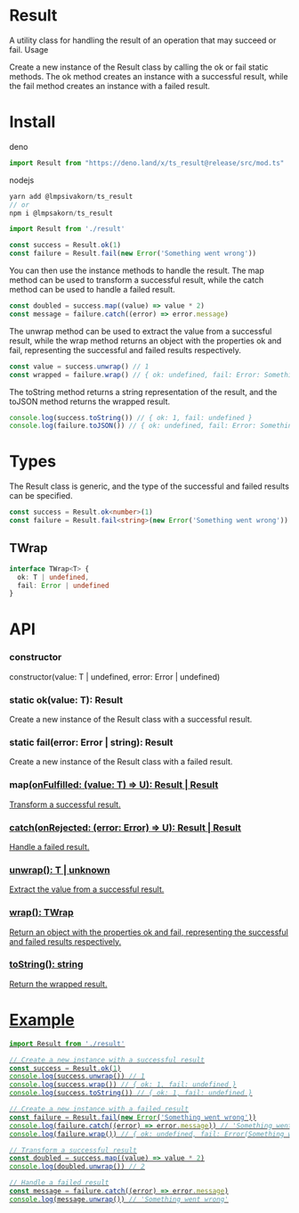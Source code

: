 # Result

A utility class for handling the result of an operation that may succeed or fail.
Usage

Create a new instance of the Result class by calling the ok or fail static methods. The ok method creates an instance with a successful result, while the fail method creates an instance with a failed result.

# Install
deno 
```typescript
import Result from "https://deno.land/x/ts_result@release/src/mod.ts"
```

nodejs
```typescript
yarn add @lmpsivakorn/ts_result
// or
npm i @lmpsakorn/ts_result
```

```typescript
import Result from './result'

const success = Result.ok(1)
const failure = Result.fail(new Error('Something went wrong'))
```
You can then use the instance methods to handle the result. The map method can be used to transform a successful result, while the catch method can be used to handle a failed result.
```typescript
const doubled = success.map((value) => value * 2)
const message = failure.catch((error) => error.message)
```
The unwrap method can be used to extract the value from a successful result, while the wrap method returns an object with the properties ok and fail, representing the successful and failed results respectively.
```typescript
const value = success.unwrap() // 1
const wrapped = failure.wrap() // { ok: undefined, fail: Error: Something went wrong }
```
The toString method returns a string representation of the result, and the toJSON method returns the wrapped result.
```typescript
console.log(success.toString()) // { ok: 1, fail: undefined }
console.log(failure.toJSON()) // { ok: undefined, fail: Error: Something went wrong }
```
# Types

The Result class is generic, and the type of the successful and failed results can be specified.
```typescript
const success = Result.ok<number>(1)
const failure = Result.fail<string>(new Error('Something went wrong'))
```
## TWrap
```typescript
interface TWrap<T> {
  ok: T | undefined,
  fail: Error | undefined
}
```
# API
### constructor

constructor(value: T | undefined, error: Error | undefined)
### static ok<T>(value: T): Result<T>

Create a new instance of the Result class with a successful result.
### static fail<T>(error: Error | string): Result<T>

Create a new instance of the Result class with a failed result.
### map<U>(onFulfilled: (value: T) => U): Result<U> | Result<T>

Transform a successful result.
### catch<U>(onRejected: (error: Error) => U): Result<U> | Result<T>

Handle a failed result.
### unwrap(): T | unknown

Extract the value from a successful result.
### wrap(): TWrap<T>

Return an object with the properties ok and fail, representing the successful and failed results respectively.
### toString(): string

Return the wrapped result.

# Example
```typescript
import Result from './result'

// Create a new instance with a successful result
const success = Result.ok(1)
console.log(success.unwrap()) // 1
console.log(success.wrap()) // { ok: 1, fail: undefined }
console.log(success.toString()) // { ok: 1, fail: undefined }

// Create a new instance with a failed result
const failure = Result.fail(new Error('Something went wrong'))
console.log(failure.catch((error) => error.message)) // 'Something went wrong'
console.log(failure.wrap()) // { ok: undefined, fail: Error(Something went wrong) }

// Transform a successful result
const doubled = success.map((value) => value * 2)
console.log(doubled.unwrap()) // 2

// Handle a failed result
const message = failure.catch((error) => error.message)
console.log(message.unwrap()) // 'Something went wrong'

```